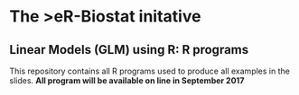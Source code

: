 # The >eR-Biostat initative
## Linear Models (GLM) using R: R programs 
This repository contains all R programs used to produce all examples in the slides. **All program will be available on line in September 2017**
